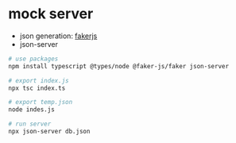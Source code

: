 # mock server

- json generation: [fakerjs](https://fakerjs.dev/)
- json-server

```sh
# use packages
npm install typescript @types/node @faker-js/faker json-server

# export index.js
npx tsc index.ts

# export temp.json
node indes.js

# run server
npx json-server db.json
```
